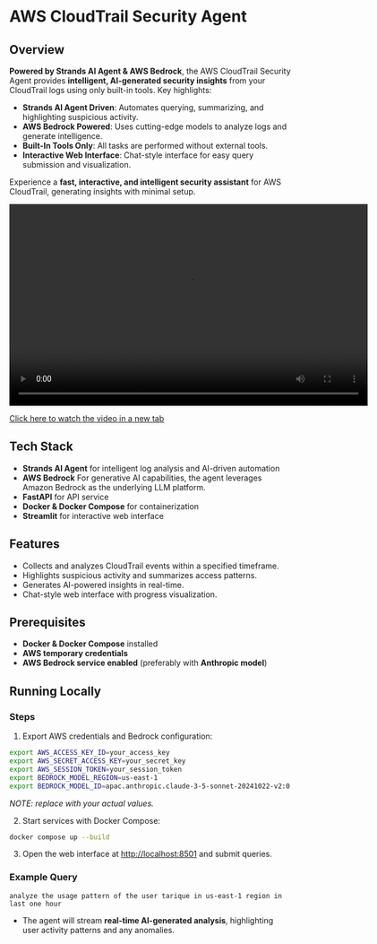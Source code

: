 # AWS CloudTrail Security Agent

## Overview

**Powered by Strands AI Agent & AWS Bedrock**, the AWS CloudTrail Security Agent provides **intelligent, AI-generated security insights** from your CloudTrail logs using only built-in tools. Key highlights:

* **Strands AI Agent Driven**: Automates querying, summarizing, and highlighting suspicious activity.
* **AWS Bedrock Powered**: Uses cutting-edge models to analyze logs and generate intelligence.
* **Built-In Tools Only**: All tasks are performed without external tools.
* **Interactive Web Interface**: Chat-style interface for easy query submission and visualization.

Experience a **fast, interactive, and intelligent security assistant** for AWS CloudTrail, generating insights with minimal setup.

<video width="640" height="360" controls>
  <source src="https://github.com/user-attachments/assets/ade274bf-8581-4bec-b08b-2dbe7add8b84" type="video/mp4">
  Your browser does not support the video tag.
</video>

[Click here to watch the video in a new tab](https://github.com/user-attachments/assets/ade274bf-8581-4bec-b08b-2dbe7add8b84)

## Tech Stack

* **Strands AI Agent** for intelligent log analysis and AI-driven automation
* **AWS Bedrock** For generative AI capabilities, the agent leverages Amazon Bedrock as the underlying LLM platform.
* **FastAPI** for API service
* **Docker & Docker Compose** for containerization
* **Streamlit** for interactive web interface

## Features

* Collects and analyzes CloudTrail events within a specified timeframe.
* Highlights suspicious activity and summarizes access patterns.
* Generates AI-powered insights in real-time.
* Chat-style web interface with progress visualization.

## Prerequisites

* **Docker & Docker Compose** installed
* **AWS temporary credentials**
* **AWS Bedrock service enabled** (preferably with **Anthropic model**)

## Running Locally

### Steps

1. Export AWS credentials and Bedrock configuration:

```bash
export AWS_ACCESS_KEY_ID=your_access_key
export AWS_SECRET_ACCESS_KEY=your_secret_key
export AWS_SESSION_TOKEN=your_session_token
export BEDROCK_MODEL_REGION=us-east-1
export BEDROCK_MODEL_ID=apac.anthropic.claude-3-5-sonnet-20241022-v2:0
```

*NOTE: replace with your actual values.*

2. Start services with Docker Compose:

```bash
docker compose up --build
```

3. Open the web interface at [http://localhost:8501](http://localhost:8501) and submit queries.

### Example Query

```
analyze the usage pattern of the user tarique in us-east-1 region in last one hour
```

* The agent will stream **real-time AI-generated analysis**, highlighting user activity patterns and any anomalies.

